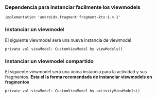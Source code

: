 ### Dependencia para instanciar facilmente los viewmodels
```
implementation 'androidx.fragment:fragment-ktx:1.4.1'
```

### Instanciar un viewmodel
El siguiente viewmodel será una nueva instancia de viewmodel
```
private val viewModel: CustomViewModel by viewModels()
```

### Instanciar un viewmodel compartido
El siguiente viewmodel será una única instancia para la actividad y sus fragmentos. <b>Esta el la forma recomendada de instanciar viewmodels en fragmentos</b>
```
private val viewModel: CustomViewModel by activityViewModels()
```
